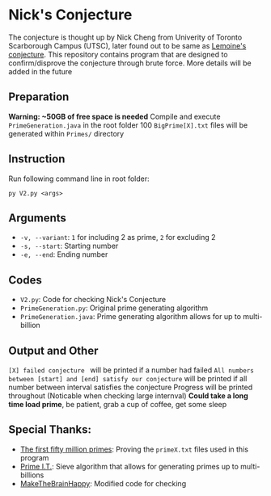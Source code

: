 # Nick's Conjecture
The conjecture is thought up by Nick Cheng from Univerity of Toronto Scarborough Campus (UTSC), later found out to be same as [Lemoine's conjecture](https://en.wikipedia.org/wiki/Lemoine%27s_conjecture#:~:text=In%20number%20theory%2C%20Lemoine's%20conjecture,number%20and%20an%20even%20semiprime.). This repository contains program that are designed to confirm/disprove the conjecture through brute force.
More details will be added in the future

## Preparation
**Warning: ~50GB of free space is needed**
Compile and execute `PrimeGeneration.java` in the root folder
100 `BigPrime[X].txt` files will be generated within `Primes/` directory

## Instruction
Run following command line in root folder:
```
py V2.py <args>
```

## Arguments
- `-v, --variant`: `1` for including 2 as prime, `2` for excluding 2
- `-s, --start`: Starting number
- `-e, --end`: Ending number

## Codes
- `V2.py`: Code for checking Nick's Conjecture
- `PrimeGeneration.py`: Original prime generating algorithm
- `PrimeGeneration.java`: Prime generating algorithm allows for up to multi-billion

## Output and Other
`[X] failed conjecture ` will be printed if a number had failed
`All numbers between [start] and [end] satisfy our conjecture` will be printed if all number between interval satisfies the conjecture
Progress will be printed throughout (Noticable when checking large internval)
**Could take a long time load prime**, be patient, grab a cup of coffee, get some sleep
## Special Thanks:
- [The first fifty million primes](https://primes.utm.edu/lists/small/millions/): Proving the `primeX.txt` files used in this program
- [Prime I.T.](http://compoasso.free.fr/primelistweb/page/prime/accueil_en.php): Sieve algorithm that allows for generating primes up to multi-billions
- [MakeTheBrainHappy](https://www.makethebrainhappy.com/2019/06/lemoines-conjecture-verified-to-1010.html): Modified code for checking
